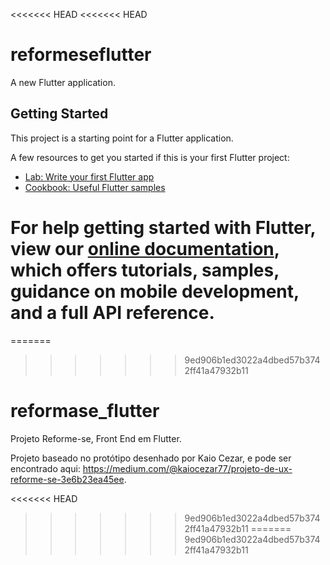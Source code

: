 <<<<<<< HEAD
<<<<<<< HEAD
# reformeseflutter

A new Flutter application.

## Getting Started

This project is a starting point for a Flutter application.

A few resources to get you started if this is your first Flutter project:

- [Lab: Write your first Flutter app](https://flutter.dev/docs/get-started/codelab)
- [Cookbook: Useful Flutter samples](https://flutter.dev/docs/cookbook)

For help getting started with Flutter, view our
[online documentation](https://flutter.dev/docs), which offers tutorials,
samples, guidance on mobile development, and a full API reference.
=======
=======
>>>>>>> 9ed906b1ed3022a4dbed57b3742ff41a47932b11
# reformase_flutter
Projeto Reforme-se, Front End em Flutter.

Projeto baseado no protótipo desenhado por Kaio Cezar, e pode ser encontrado aqui: https://medium.com/@kaiocezar77/projeto-de-ux-reforme-se-3e6b23ea45ee.
 
<<<<<<< HEAD
>>>>>>> 9ed906b1ed3022a4dbed57b3742ff41a47932b11
=======
>>>>>>> 9ed906b1ed3022a4dbed57b3742ff41a47932b11
